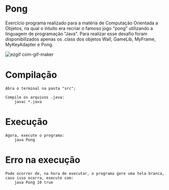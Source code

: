 # Pong
Exercício programa realizado para a matéria de Computação Orientada a Objetos, na qual o intuito era recriar o famoso jogo "pong" utilizando a linguagem de programação "Java". Para realizar esse desafio foram disponibilizados apenas os .class dos objetos Wall, GameLib, MyFrame, MyKeyAdapter e Pong.

![ezgif com-gif-maker](https://user-images.githubusercontent.com/71887010/150648246-58a23c8e-8e31-42a3-bcb5-3c7ca5e0c429.gif)


# Compilação

	Abra o terminal na pasta "src";
	
	Compile os arquivos .java:
		javac *.java

# Execução

	Agora, execute o programa:
		java Pong

# Erro na execução

	Pode ocorrer de, na hora de executar, o programa gere uma tela branca, caso isso ocorra, execute com:
		java Pong 10 true


